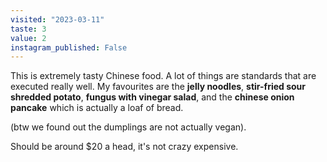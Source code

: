 ```yaml
---
visited: "2023-03-11"
taste: 3
value: 2
instagram_published: False
---
```


This is extremely tasty Chinese food. A lot of things are standards that are executed really well. My favourites are the **jelly noodles**, **stir-fried sour shredded potato**, **fungus with vinegar salad**, and the **chinese onion pancake** which is actually a loaf of bread.

(btw we found out the dumplings are not actually vegan).

Should be around $20 a head, it's not crazy expensive.
